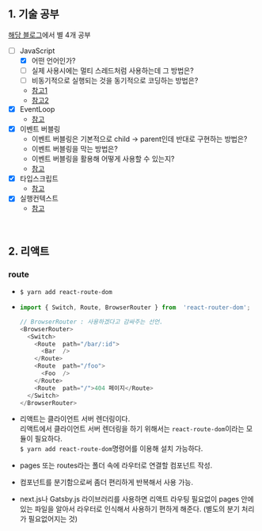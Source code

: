 ## 1. 기술 공부
[해당 블로그](https://realmojo.tistory.com/300)에서 별 4개 공부 
- [ ] JavaScript
  - [x] 어떤 언어인가?
  - [ ] 실제 사용시에는 멀티 스레드처럼 사용하는데 그 방법은?
  - [ ] 비동기적으로 실행되는 것을 동기적으로 코딩하는 방법은?
  - [참고1](https://realmojo.tistory.com/109)
  - [참고2](https://boxfoxs.tistory.com/294)
- [x] EventLoop
  - [참고](https://im-developer.tistory.com/113)
- [x] 이벤트 버블링
  - 이벤트 버블링은 기본적으로 child -> parent인데 반대로 구현하는 방법은?
  - 이벤트 버블링을 막는 방법은?
  - 이벤트 버블링을 활용해 어떻게 사용할 수 있는지?
  - [참고](https://joshua1988.github.io/web-development/javascript/event-propagation-delegation/)
- [x] 타입스크립트
  - [참고](https://hyunseob.github.io/2018/08/12/do-you-need-to-use-ts/)
- [x] 실행컨텍스트
  - [참고](https://poiemaweb.com/js-execution-context)
<br/>

## 2. 리액트
### route
  - `$ yarn add react-route-dom`
  
  - ```javascript
    import { Switch, Route, BrowserRouter } from  'react-router-dom';

    // BrowserRouter : 사용하겠다고 감싸주는 선언.
    <BrowserRouter>
      <Switch>
        <Route  path="/bar/:id">
          <Bar  />
        </Route>
        <Route  path="/foo">
          <Foo  />
        </Route>
        <Route  path="/">404 페이지</Route>
      </Switch>
    </BrowserRouter>
    ```
  - 리액트는 클라이언트 서버 렌더링이다.     
    리액트에서 클라이언트 서버 렌더링을 하기 위해서는 `react-route-dom`이라는 모듈이 필요하다.    
    `$ yarn add react-route-dom`명령어를 이용해 설치 가능하다.
  - pages 또는 routes라는 폴더 속에 라우터로 연결할 컴포넌트 작성.
  - 컴포넌트를 분기함으로써 좀더 편리하게 반복해서 사용 가능.  
  - next.js나 Gatsby.js 라이브러리를 사용하면 리액트 라우팅 필요없이 pages 안에 있는 파일을 알아서 라우터로 인식해서 사용하기 편하게 해준다. (별도의 분기 처리가 필요없어지는 것)
